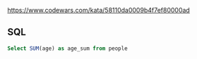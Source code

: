 https://www.codewars.com/kata/58110da0009b4f7ef80000ad

## SQL
```sql
Select SUM(age) as age_sum from people
```